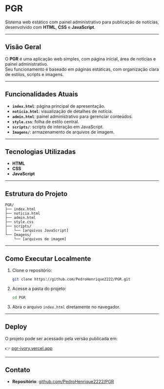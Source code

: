 # PGR

Sistema web estático com painel administrativo para publicação de notícias, desenvolvido com **HTML**, **CSS** e **JavaScript**.

---

## Visão Geral

O **PGR** é uma aplicação web simples, com página inicial, área de notícias e painel administrativo.  
Seu funcionamento é baseado em páginas estáticas, com organização clara de estilos, scripts e imagens.

---

## Funcionalidades Atuais

- **`index.html`**: página principal de apresentação.
- **`noticia.html`**: visualização de detalhes de notícia.
- **`admin.html`**: painel administrativo para gerenciar conteúdos.
- **`style.css`**: folha de estilo central.
- **`scripts/`**: scripts de interação em JavaScript.
- **`Imagens/`**: armazenamento de arquivos de imagem.

---

## Tecnologias Utilizadas

- **HTML**
- **CSS**
- **JavaScript**

---

## Estrutura do Projeto

```
PGR/
├── index.html
├── noticia.html
├── admin.html
├── style.css
├── scripts/
│   └── [arquivos JavaScript]
└── Imagens/
    └── [arquivos de imagem]
```

---

## Como Executar Localmente

1. Clone o repositório:
   ```bash
   git clone https://github.com/PedroHenrique2222/PGR.git
   ```
2. Acesse a pasta do projeto:
   ```bash
   cd PGR
   ```
3. Abra o arquivo `index.html` diretamente no navegador.

---

## Deploy

O projeto pode ser acessado pela versão publicada em:

👉 [pgr-ivory.vercel.app](https://pgr-ivory.vercel.app)

---

## Contato

- **Repositório**: [github.com/PedroHenrique2222/PGR](https://github.com/PedroHenrique2222/PGR)
